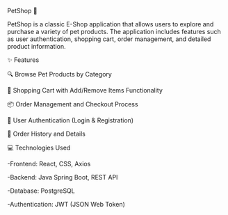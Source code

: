 PetShop 🐾

PetShop is a classic E-Shop application that allows users to explore and purchase a variety of pet products. The application includes features such as user authentication, shopping cart, order management, and detailed product information.

✨ Features

🔍 Browse Pet Products by Category

🛒 Shopping Cart with Add/Remove Items Functionality

📦 Order Management and Checkout Process

🔑 User Authentication (Login & Registration)

📑 Order History and Details

💻 Technologies Used

-Frontend: React, CSS, Axios

-Backend: Java Spring Boot, REST API

-Database: PostgreSQL

-Authentication: JWT (JSON Web Token)
